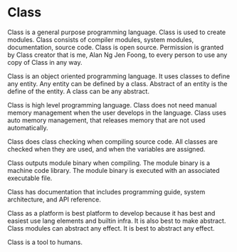 # Class

Class is a general purpose programming language.
Class is used to create modules.
Class consists of compiler modules, system modules, documentation, source code.
Class is open source.
Permission is granted by Class creator that is me, Alan Ng Jen Foong, to every person to use any copy of Class in any way.

Class is an object oriented programming language.
It uses classes to define any entity.
Any entity can be defined by a class.
Abstract of an entity is the define of the entity.
A class can be any abstract.

Class is high level programming language.
Class does not need manual memory management when the user develops in the language.
Class uses auto memory management, that releases memory that are not used automatically.

Class does class checking when compiling source code.
All classes are checked when they are used, and when the variables are assigned.

Class outputs module binary when compiling.
The module binary is a machine code library.
The module binary is executed with an associated executable file.

Class has documentation that includes programming guide, system architecture, and API reference.

Class as a platform is best platform to develop because it has best and easiest use lang elements and builtin infra.
It is also best to make abstract.
Class modules can abstract any effect. It is best to abstract any effect.

Class is a tool to humans.
